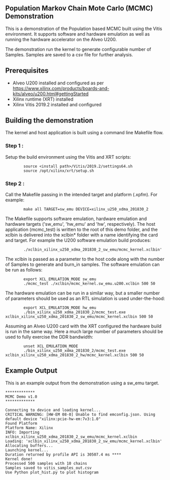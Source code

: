 ## Population Markov Chain Mote Carlo (MCMC) Demonstration
This is a demonstration of the Population based MCMC built using the Vitis environment.  It supports software and hardware emulation as well as running the hardware accelerator on the Alveo U200.

The demonstration run the kernel to generate configurable number of Samples. Samples are saved to a csv file for further analysis.

## Prerequisites

- Alveo U200 installed and configured as per https://www.xilinx.com/products/boards-and-kits/alveo/u200.html#gettingStarted
- Xilinx runtime (XRT) installed
- Xilinx Vitis 2019.2 installed and configured

## Building the demonstration
The kernel and host application is built using a command line Makefile flow.

### Step 1 :
Setup the build environment using the Vitis and XRT scripts:

            source <install path>/Vitis/2019.2/settings64.sh
            source /opt/xilinx/xrt/setup.sh

### Step 2 :
Call the Makefile passing in the intended target and platform (.xpfm). For example:

            make all TARGET=sw_emu DEVICE=xilinx_u250_xdma_201830_2

 The Makefile supports software emulation, hardware emulation and hardware targets ('sw_emu', 'hw_emu' and 'hw', respectively). The host application (mcmc_test) is written to the root of this demo folder, and the xclbin is delivered into the xclbin* folder with a name identifying the card and target.  For example the U200 software emulation build produces:

            ./xclbin_xilinx_u250_xdma_201830_2_sw_emu/mcmc_kernel.xclbin'

The xclbin is passed as a parameter to the host code along with the number of Samples to generate and burn_in samples.
The software emulation can be run as follows:

            export XCL_EMULATION_MODE sw_emu
            ./mcmc_test ./xclbin/mcmc_kernel.sw_emu.u200.xclbin 500 50

The hardware emulation can be run in a similar way, but a smaller number of parameters should be used as an RTL simulation is used under-the-hood:

            export XCL_EMULATION_MODE hw_emu
            ./bin_xilinx_u250_xdma_201830_2/mcmc_test.exe xclbin_xilinx_u250_xdma_201830_2_sw_emu/mcmc_kernel.xclbin 500 50

Assuming an Alveo U200 card with the XRT configured the hardware build is run in the same way.  Here a much large number of parameters should be used to fully exercise the DDR bandwidth:

            unset XCL_EMULATION_MODE
            ./bin_xilinx_u250_xdma_201830_2/mcmc_test.exe xclbin_xilinx_u250_xdma_201830_2_hw/mcmc_kernel.xclbin 500 50

## Example Output
This is an example output from the demonstration using a sw_emu target.

    *************
    MCMC Demo v1.0
    *************

    Connecting to device and loading kernel...
    CRITICAL WARNING: [HW-EM 08-0] Unable to find emconfig.json. Using default device "xilinx:pcie-hw-em:7v3:1.0"
    Found Platform
    Platform Name: Xilinx
    INFO: Importing xclbin_xilinx_u250_xdma_201830_2_sw_emu/mcmc_kernel.xclbin
    Loading: 'xclbin_xilinx_u250_xdma_201830_2_sw_emu/mcmc_kernel.xclbin'
    Allocating buffers...
    Launching kernel...
    Duration returned by profile API is 30507.4 ms ****
    Kernel done!
    Processed 500 samples with 10 chains
    Samples saved to vitis_samples_out.csv
    Use Python plot_hist.py to plot histogram
